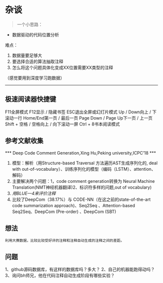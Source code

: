 # 杂谈

> 一个小思路：

- 数据驱动的代码位置分析  

难点：

1. 数据量要足够大
2. 要选择合适的算法抽取注释
3. 怎么将这个问题具体化变成XX位置需要XX类型的注释  

（感觉要用到深度学习跑数据）

---

## 极速阅读器快捷键

F11全屏模式
F12显示 / 隐藏书签
ESC退出全屏或幻灯片模式
Up / Down向上 / 下滚动一行
Home/End第一页 / 最后一页
Page Down / Page Up下一页 / 上一页
Shift + 空格 / 空格向上 / 向下滚动一屏
Ctrl + 8书本阅读模式

## 参考文献收集

*** Deep Code Comment Generation,Xing Hu,Peking university,ICPC’18 ***

1. 模型：解析（用Structure-based Traversal 方法遍历AST生成序列化的, deal with out-of-vocabulary）、训练序列化的模型（编码（LSTM）、attention、解码）  
2. 主要解决两个问题：1，code comment generation转换为 Neural Machine Translation(NMT神经机器翻译)2、标识符多样的问题,out of vocabulary)
3. *用BLUE—4来评价注释*
4. 比较了DeepCom（38.17%）与 CODE-NN（在这之前的state-of-the-art code summarization approach)、Seq2Seq 、Attention-based Seq2Seq、DeepCom (Pre-order) 、DeepCom (SBT)

## 想法

    利用大赛数据，比较比较受好评的注释和注释自动生成的注释之间的差距。

## 问题

1、github源码数据库，有这样的数据库吗？多大？
2、自己的机器能跑得动吗？
3、询问bh师兄，他在代码注释自动生成阶段有哪些实验？
